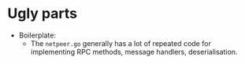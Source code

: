 Ugly parts
==========

 * Boilerplate:
   * The `netpeer.go` generally has a lot of repeated code for implementing RPC methods, message handlers, deserialisation.
